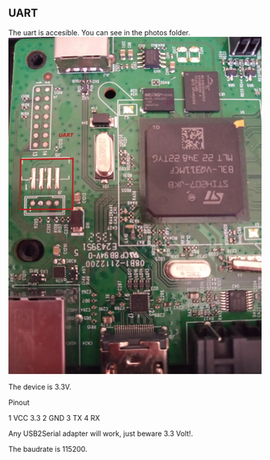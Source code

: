 ## UART

The uart is accesible. You can see in the photos folder.
![UART](photos/UART.jpg)

The device is 3.3V.

Pinout

1 VCC 3.3
2 GND
3 TX
4 RX

Any USB2Serial adapter will work, just beware 3.3 Volt!.

The baudrate is 115200.
